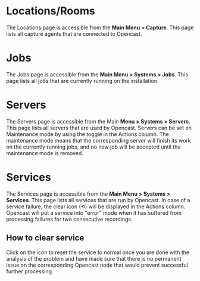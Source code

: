 # Locations/Rooms
The Locations page is accessible from the **Main Menu > Capture**. This page lists all capture agents that are connected to Opencast.

# Jobs
The Jobs page is accessible from the **Main Menu > Systems > Jobs**. This page lists all jobs that are currently running on the installation.

# Servers
The Servers page is accessible from the Main **Menu > Systems > Servers**. This page lists all servers that are used by Opencast.
Servers can be set on Maintenance mode by using the toggle in the Actions column. The maintenance mode means that the corresponding server will finish its work on the currently running jobs, and no new job will be accepted until the maintenance mode is removed.

# Services
The Services page is accessible from the **Main Menu > Systems > Services**. This page lists all services that are run by Opencast.
In case of a service failure, the clear icon (⟲) will be displayed in the Actions column. Opencast will put a service into "error" mode when it has suffered from processing failures for two consecutive recordings.


## How to clear service
Click on the icon to reset the service to normal once you are done with the analysis of the problem and have made sure that there is no permanent issue on the corresponding Opencast node that would prevent successful further processing.
